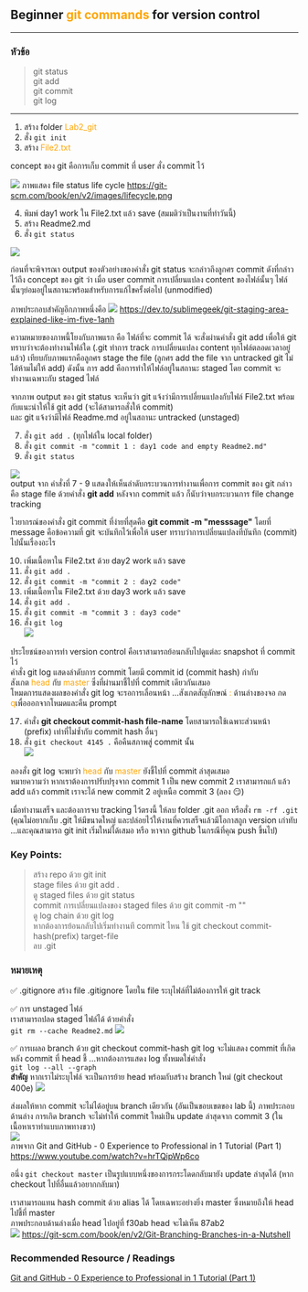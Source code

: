 ## Beginner <span style="color:orange">git commands</span> for version control  
---  
### หัวข้อ
>git status  
>git add  
>git commit  
>git log  
---  
1. สร้าง folder <span style="color:orange">Lab2_git</span>  
2. สั่ง `git init`  
3. สร้าง <span style="color:orange">File2.txt</span>  

concept ของ git คือการเก็บ commit ที่ user สั่ง commit ไว้  

![](./img/2023-03-07-14-12-17.png)
ภาพแสดง file status life cycle
https://git-scm.com/book/en/v2/images/lifecycle.png  

4. พิมพ์ day1 work ใน File2.txt แล้ว save (สมมติว่าเป็นงานที่ทำวันนี้)  
5. สร้าง Readme2.md  
6. สั่ง `git status`   

![](./img/2023-03-07-15-06-04.png)  

ก่อนที่จะพิจารณา output ของตัวอย่างของคำสั่ง git status จะกล่าวถึงลูกศร commit ดังที่กล่าวไว้ถึง concept ของ git ว่า เมื่อ user commit การเปลี่ยนแปลง content ของไฟล์นั้นๆ ไฟล์นั้นๆย่อมอยู่ในสถานะพร้อมสำหรับการแก้ไขครั้งต่อไป (unmodified)  

ภาพประกอบสำคัญอีกภาพหนึ่งคือ
![](./img/2023-03-07-14-24-09.png)
https://dev.to/sublimegeek/git-staging-area-explained-like-im-five-1anh  

ความหมายของภาพนี้โยงกับภาพแรก คือ ไฟล์ที่จะ commit ได้ จะสั่งผ่านคำสั่ง git add เพื่อให้ git ทราบว่าจะต้องทำงานไฟล์ใด (.git ทำการ track การเปลี่ยนแปลง content ทุกไฟล์ตลอดเวลาอยู่แล้ว) เทียบกับภาพแรกคือลูกศร stage the file (ลูกศร add the file จาก untracked git ไม่ได้ห้ามไม่ให้ add) ดังนั้น การ add คือการทำให้ไฟล์อยู่ในสถานะ staged โดย commit จะทำงานเฉพาะกับ staged ไฟล์  

จากภาพ output ของ git status จะเห็นว่า git แจ้งว่ามีการเปลี่ยนแปลงกับไฟล์ File2.txt  พร้อมกับแนะนำให้ใช้ git add (จะได้สามารถสั่งให้ commit)  
และ git แจ้งว่ามีไฟล์ Readme.md อยู่ในสถานะ untracked (unstaged)  

7. สั่ง `git add .` (ทุกไฟล์ใน local folder)  
8. สั่ง `git commit -m "commit 1 : day1 code and empty Readme2.md"`  
9. สั่ง `git status`  

![](./img/2023-03-07-20_21_37.jpg)  
output จาก คำสั่งที่ 7 - 9 แสดงให้เห็นลำดับกระบวนการทำงานเพื่อการ commit ของ git กล่าวคือ stage file ด้วยคำสั่ง **git add** หลังจาก commit แล้ว ก็นับว่าจบกระบวนการ file change tracking   

ไวยากรณ์ของคำสั่ง git commit ที่ง่ายที่สุดคือ **git commit -m "messsage"** โดยที่ message คือข้อความที่ git จะบันทึกไว้เพื่อให้ user ทราบว่าการเปลี่ยนแปลงที่บันทึก (commit) ไปนั้นเรื่องอะไร  

10. เพิ่มเนื้อหาใน File2.txt ด้วย day2 work แล้ว save  
11. สั่ง `git add .`  
12. สั่ง `git commit -m "commit 2 : day2 code"`  
13. เพิ่มเนื้อหาใน File2.txt ด้วย day3 work แล้ว save  
14. สั่ง `git add .`  
15. สั่ง `git commit -m "commit 3 : day3 code"`  
16. สั่ง `git log`  
![](./img/2023-03-07-20_59_34.jpg)  

ประโยชน์ของการทำ version control คือเราสามารถย้อนกลับไปดูแต่ละ snapshot ที่ commit ไว้  
คำสั่ง git log แสดงลำดับการ commit โดยมี commit id (commit hash) กำกับ  
สังเกต <span style="color:orange">head</span> กับ <span style="color:orange">master</span> ซึ่งที่ผ่านมาชี้ไปที่ commit เดียวกันเสมอ  
โหมดการแสดงผลของคำสั่ง git log จะรอการเลื่อนหน้า ...สังเกตสัญลักษณ์ <span style="color:orange">:</span> ด้านล่างของจอ กด <span style="color:orange">q</span>เพื่อออกจากโหมดและคืน prompt  

17. คำสั่ง **git checkout commit-hash file-name** โดยสามารถใช้เฉพาะส่วนหน้า (prefix) เท่าที่ไม่ซ้ำกับ commit hash อื่นๆ   
17. สั่ง `git checkout 4145 .` คือคืนสภาพสู่ commit นั้น  
![](./img/2023-03-07-21-47-59.png)  

ลองสั่ง git log จะพบว่า <span style="color:orange">head</span> กับ <span style="color:orange">master</span> ยังชี้ไปที่ commit ล่าสุดเสมอ  
หมายความว่า หากเราต้องการปรับปรุงจาก commit 1 เป็น new commit 2 เราสามารถแก้ แล้ว add แล้ว commit เราจะได้ new commit 2 อยู่เหนือ commit 3 (ลอง :smirk:)  

เมื่อทำงานเสร็จ และต้องการจบ tracking ไว้ตรงนี้ ให้ลบ folder .git ออก หรือสั่ง `rm -rf .git` (คุณไม่อยากเก็บ .git ให้มีขนาดใหญ่ และปล่อยไว้ให้งานที่ควรเสร็จแล้วมีโอกาสถูก version เก่าทับ ...และคุณสามารถ git init เริ่มใหม่ได้เสมอ หรือ หาจาก github ในกรณีที่คุณ push ขึ้นไป)  

### Key Points:
> สร้าง repo ด้วย git init  
> stage files ด้วย git add .  
> ดู staged files ด้วย git status  
> commit การเปลี่ยนแปลงของ staged files ด้วย git commit -m ""  
> ดู log chain ด้วย git log  
> หากต้องการย้อนกลับไปเริ่มทำงานที commit ไหน ใช้ git checkout commit-hash(prefix) target-file  
> ลบ .git  

### หมายเหตุ
:white_check_mark: .gitignore
สร้าง file .gitignore โดยใน file ระบุไฟล์ที่ไม่ต้องการให้ git track  

:white_check_mark: การ unstaged ไฟล์  
เราสามารถปลด staged ไฟล์ได้ ด้วยคำสั่ง  
`git rm --cache Readme2.md`
![](./img/2023-03-07-20_49_11.jpg)  

:white_check_mark: การเผลอ branch ด้วย git checkout commit-hash
git log จะไม่แสดง commit ที่เกิดหลัง commit ที่ head ชี้ ...หากต้องการแสดง log ทั้งหมดใช่คำสั่ง  
`git log --all --graph`  
**สำคัญ** หากเราไม่ระบุไฟล์ จะเป็นการย้าย head พร้อมกับสร้าง branch ใหม่ (git checkout 400e)
![](./img/2023-03-07-21-40-52.png)   

ส่งผลให้หาก commit จะไม่ได้อยู่บน branch เดียวกัน (อันเป็นขอบเขตของ lab นี้) ภาพประกอบด้านล่าง การเกิด branch จะไม่ทำให้ commit ใหม่เป็น update ล่าสุดจาก commit 3 (ในเนื้อหาเราทำแบบภาพทางขวา)  
![](./img/2023-03-07-21-39-00.png)  
ภาพจาก Git and GitHub - 0 Experience to Professional in 1 Tutorial (Part 1) https://www.youtube.com/watch?v=hrTQipWp6co

อนึ่ง `git checkout master` เป็นรูปแบบหนึ่งของการกระโดดกลับมายัง update ล่าสุดได้ (หาก checkout ไปที่อื่นแล้วอยากกลับมา)  


เราสามารถแทน hash commit ด้วย alias ได้ โดยเฉพาะอย่างยิ่ง master ซึ่งหมายถึงให้ head ไปชี้ที่ master  
ภาพประกอบด้านล่างเมื่อ head ไปอยู่ที่ f30ab head จะไม่เห็น 87ab2  
![](./img/2023-03-07-22-19-21.png)
https://git-scm.com/book/en/v2/Git-Branching-Branches-in-a-Nutshell  

### Recommended Resource / Readings  
[Git and GitHub - 0 Experience to Professional in 1 Tutorial (Part 1)]( https://www.youtube.com/watch?v=hrTQipWp6co)  
